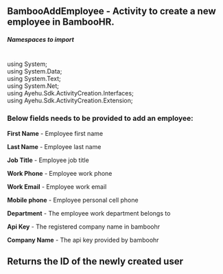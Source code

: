 ## BambooAddEmployee - Activity to create a new employee in BambooHR.

##### Namespaces to import 
</br>
using System; </br>
using System.Data; </br>
using System.Text; </br>
using System.Net; </br>
using Ayehu.Sdk.ActivityCreation.Interfaces; </br>
using Ayehu.Sdk.ActivityCreation.Extension;

### Below fields needs to be provided to add an employee:
**First Name**      - Employee first name

**Last Name**		- Employee last name

**Job Title**       - Employee job title

**Work Phone**      - Employee work phone

**Work Email**      - Employee work email

**Mobile phone**    - Employee personal cell phone

**Department**      - The employee work department belongs to

**Api Key**		    - The registered company name in bamboohr                   

**Company Name**	- The api key provided by bamboohr

## Returns the ID of the newly created user
